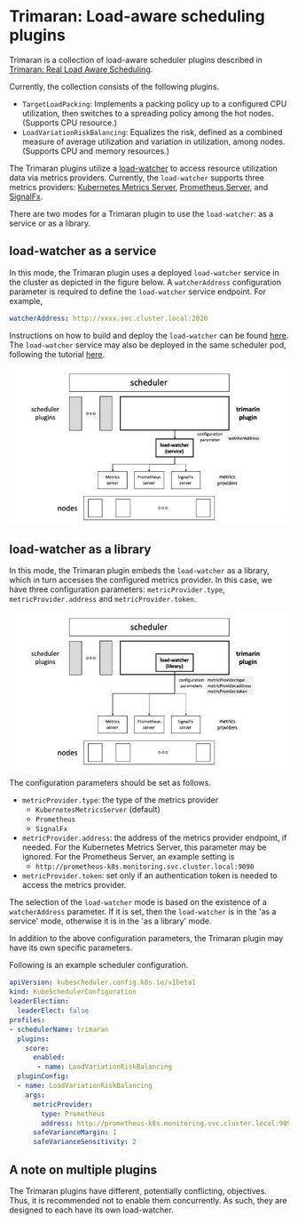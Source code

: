 
# Trimaran: Load-aware scheduling plugins

Trimaran is a collection of load-aware scheduler plugins described in [Trimaran: Real Load Aware Scheduling](https://github.com/kubernetes-sigs/scheduler-plugins/blob/master/kep/61-Trimaran-real-load-aware-scheduling).

Currently, the collection consists of the following plugins.

- `TargetLoadPacking`: Implements a packing policy up to a configured CPU utilization, then switches to a spreading policy among the hot nodes. (Supports CPU resource.)
- `LoadVariationRiskBalancing`: Equalizes the risk, defined as a combined measure of average utilization and variation in utilization, among nodes. (Supports CPU and memory resources.)

The Trimaran plugins utilize a [load-watcher](https://github.com/paypal/load-watcher) to access resource utilization data via metrics providers. Currently, the `load-watcher` supports three metrics providers: [Kubernetes Metrics Server](https://github.com/kubernetes-sigs/metrics-server), [Prometheus Server](https://prometheus.io/), and [SignalFx](https://docs.signalfx.com/en/latest/integrations/agent/index.html).

There are two modes for a Trimaran plugin to use the `load-watcher`: as a service or as a library.

## load-watcher as a service

In this mode, the Trimaran plugin uses a deployed `load-watcher` service in the cluster as depicted in the figure below. A `watcherAddress` configuration parameter is required to define the `load-watcher` service endpoint. For example,

```yaml
watcherAddress: http://xxxx.svc.cluster.local:2020
```

Instructions on how to build and deploy the `load-watcher` can be found [here](https://github.com/paypal/load-watcher/blob/master/README.md). The `load-watcher` service may also be deployed in the same scheduler pod, following the tutorial [here](https://medium.com/paypal-engineering/real-load-aware-scheduling-in-kubernetes-with-trimaran-a8efe14d51e2).

![load-watcher as a service](docs/load-watcher-service.png)

## load-watcher as a library

In this mode, the Trimaran plugin embeds the  `load-watcher` as a library, which in turn accesses the configured metrics provider. In this case, we have three configuration parameters: `metricProvider.type`, `metricProvider.address` and `metricProvider.token`.

![load-watcher as a library](docs/load-watcher-library.png)

The configuration parameters should be set as follows.

- `metricProvider.type`: the type of the metrics provider
  - `KubernetesMetricsServer` (default)
  - `Prometheus`
  - `SignalFx`
- `metricProvider.address`: the address of the metrics provider endpoint, if needed. For the Kubernetes Metrics Server, this parameter may be ignored. For the Prometheus Server, an example setting is
  - `http://prometheus-k8s.monitoring.svc.cluster.local:9090`
- `metricProvider.token`: set only if an authentication token is needed to access the metrics provider.

The selection of the `load-watcher` mode is based on the existence of a `watcherAddress` parameter. If it is set, then the `load-watcher` is in the 'as a service' mode, otherwise it is in the 'as a library' mode.

In addition to the above configuration parameters, the Trimaran plugin may have its own specific parameters.

Following is an example scheduler configuration.

```yaml
apiVersion: kubescheduler.config.k8s.io/v1beta1
kind: KubeSchedulerConfiguration
leaderElection:
  leaderElect: false
profiles:
- schedulerName: trimaran
  plugins:
    score:
      enabled:
       - name: LoadVariationRiskBalancing
  pluginConfig:
  - name: LoadVariationRiskBalancing
    args:
      metricProvider:
        type: Prometheus
        address: http://prometheus-k8s.monitoring.svc.cluster.local:9090
      safeVarianceMargin: 1
      safeVarianceSensitivity: 2
```

## A note on multiple plugins

The Trimaran plugins have different, potentially conflicting, objectives. Thus, it is recommended not to enable them concurrently. As such, they are designed to each have its own load-watcher.
